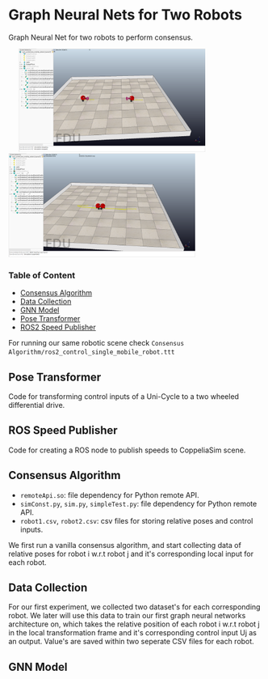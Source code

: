 # Graph Neural Nets for Two Robots
Graph Neural Net for two robots to perform consensus.

<p float="center">
  <img src="consensus_graph1.PNG" width="370" hspace="20"/>
  <img src="consensus_graph2.PNG" width="370" /> 
</p>

### Table of Content

- [Consensus Algorithm](#Consensus%20Algorithm)
- [Data Collection](#Data%20Collection)
- [GNN Model](#GNN%20Model)
- [Pose Transformer](#Pose%20Transformer)
- [ROS2 Speed Publisher](#ROS2%20Speed%20Publisher)

For running our same robotic scene check `Consensus Algorithm/ros2_control_single_mobile_robot.ttt`

## Pose Transformer
Code for transforming control inputs of a Uni-Cycle to a two wheeled differential drive.

## ROS Speed Publisher
Code for creating a ROS node to publish speeds to CoppeliaSim scene.

## Consensus Algorithm

* `remoteApi.so`: file dependency for Python remote API.
* `simConst.py`, `sim.py`, `simpleTest.py`: file dependency for Python remote API.
* `robot1.csv`, `robot2.csv`: csv files for storing relative poses and control inputs.


We first run a vanilla consensus algorithm, and start collecting data of relative poses for robot i w.r.t robot j and it's corresponding local input for each robot.

## Data Collection
For our first experiment, we collected two dataset's for each corresponding robot. We later will use this data to train our first graph neural networks architecture on, 
which takes the relative position of each robot i w.r.t robot j in the local transformation frame and it's corresponding control input Uj as an output. Value's are saved within two seperate 
CSV files for each robot. 

## GNN Model


